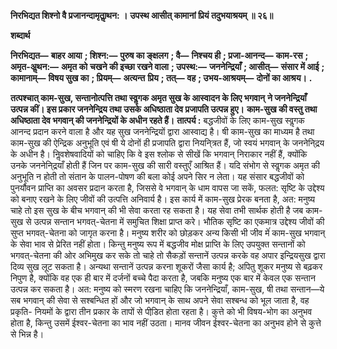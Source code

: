  **निरभिद्यत शिश्नो वै प्रजानन्दामृताॢथन: ।** **उपस्थ आसीत् कामानां प्रियं तदुभयाश्रयम् ॥ २६॥** 

**शब्दार्थ** 

**निरभिद्यत—** **बाहर आया** **; शिश्न:—** **पुरुष का ङ्क्षलग** **; वै—** **निश्चय ही** **; प्रजा-आनन्द—** **काम-रस** **; अमृत-अॢथन:—** **अमृत को** **चखने की इच्छा रखने वाला** **; उपस्थ:—** **जननेन्द्रियाँ** **; आसीत्—** **संसार में आई** **; कामानाम्—** **विषय सुख का** **; प्रियम्—** **अत्यन्त** **प्रिय** **; तत्—** **वह** **; उभय-आश्रयम्—** **दोनों का आश्रय।** **.** 

**तत्पश्चात् काम-सुख, सन्तानोत्पत्ति तथा स्वॢगक अमृत सुख के आस्वादन के लिए भगवान्** **ने जननेन्द्रियाँ उत्पन्न कीं। इस प्रकार जननेन्द्रिय तथा उसके अधिष्ठाता देव प्रजापति उत्पन्न हुए।** **काम-सुख की वस्तु तथा अधिष्ठाता देव भगवान् की जननेन्द्रियों के अधीन रहते हैं।** **तात्पर्य :** बद्धजीवों के लिए काम-सुख स्वॢगक आनन्द प्रदान करने वाला है और यह सुख जननेन्द्रियों द्वारा आस्वाद्य है। षी काम-सुख का माध्यम है तथा काम-सुख की ऐन्द्रिक अनुभूति एवं षी ये दोनों ही प्रजापति द्वारा नियनि्त्रत हैं, जो स्वयं भगवान् के जननेनि्द्रय के अधीन है। निॢवशेषवादियों को चाहिए कि वे इस श्लोक से सीखें कि भगवान् निराकार नहीं हैं, क्योंकि उनके जननेनि्द्रयाँ होती हैं जिन पर काम-सुख की सारी वस्तुएँ आश्रित हैं। यदि संभोग से स्वॢगक अमृत की अनुभूति न होती तो संतान के पालन-पोषण की बला कोई अपने सिर न लेता। यह संसार बद्धजीवों को पुनर्यौवन प्राप्ति का अवसर प्रदान करता है, जिससे वे भगवान् के धाम वापस जा सकें, फलत: सृष्टि के उद्देश्य को बनाए रखने के लिए जीवों की उत्पत्ति अनिवार्य है। इस कार्य में काम-सुख प्रेरक बनता है, अत: मनुष्य चाहे तो इस सुख के बीच भगवान् की भी सेवा करता रह सकता है। यह सेवा तभी सार्थक होती है जब काम-सुख से उत्पन्न सन्तान भगवत्-चेतना में समुचित शिक्षा प्राप्त करे। भौतिक सृष्टि का एकमात्र उद्देश्य जीवों की सुप्त भगवत्-चेतना को जागृत करना है। मनुष्य शरीर को छोड़कर अन्य किसी भी जीव मेंं काम-सुख भगवान् के सेवा भाव से प्रेरित नहीं होता। किन्तु मनुष्य रूप में बद्धजीव मोक्ष प्राप्ति के लिए उपयुक्त सन्तानों को भगवत्-चेतना की ओर अभिमुख कर सके तो चाहे तो सैकड़ों सन्तानें उत्पन्न करके वह अपार इन्द्रियसुख द्वारा दिव्य सुख लूट सकता है। अन्यथा सन्तानें उत्पन्न करना शूकरों जैसा कार्य है; अपितु शूकर मनुष्य से बढ़कर निपुण है, क्योंकि वह एक ही बार में दर्जनों बच्चे पैदा करता है, जबकि मनुष्य एक बार में केवल एक सन्तान उत्पन्न कर सकता है। अत: मनुष्य को स्मरण रखना चाहिए कि जननेन्द्रियाँ, काम-सुख, षी तथा सन्तान—ये सब भगवान् की सेवा से सश्बन्धित हों और जो भगवान् के साथ अपने सेवा सश्बन्ध को भूल जाता है, वह प्रकृति- नियमों के द्वारा तीन प्रकार के तापों से पीडि़त होता रहता है। कुत्ते को भी विषय-भोग का अनुभव होता है, किन्तु उसमें ईश्वर-चेतना का भाव नहीं उठता। मानव जीवन ईश्वर-चेतना का अनुभव होने से कुत्ते से भिन्न है। 